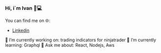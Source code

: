 ### Hi, i´m Ivan 👋💻

You can find me on 🌐:
-  [Linkedin](https://www.linkedin.com/in/ivan-cabrera-334020137/)


🔭 I’m currently working on: trading indicators for ninjatrader
🌱 I’m currently learning: Graphql
💬 Ask me about: React, Nodejs, Aws


